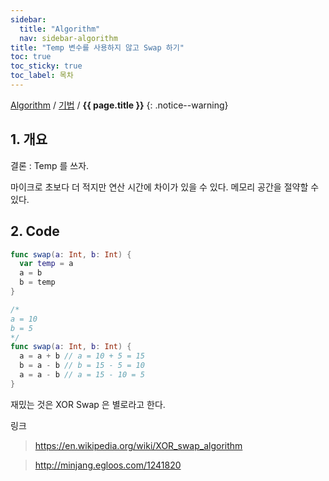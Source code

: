 ```yaml
---
sidebar:
  title: "Algorithm"
  nav: sidebar-algorithm
title: "Temp 변수를 사용하지 않고 Swap 하기"
toc: true
toc_sticky: true
toc_label: 목차
---
```

[Algorithm](/algorithm/) / [기법](/algorithm/techniques/) / **{{ page.title }}**
{: .notice--warning}

## 1. 개요

결론 : Temp 를 쓰자.

마이크로 초보다 더 적지만 연산 시간에 차이가 있을 수 있다.
메모리 공간을 절약할 수 있다.
## 2. Code

```swift
func swap(a: Int, b: Int) {
  var temp = a
  a = b
  b = temp
}
```

```swift
/*
a = 10
b = 5
*/
func swap(a: Int, b: Int) {
  a = a + b // a = 10 + 5 = 15
  b = a - b // b = 15 - 5 = 10
  a = a - b // a = 15 - 10 = 5
}
```

재밌는 것은
XOR Swap 은 별로라고 한다.

링크
>https://en.wikipedia.org/wiki/XOR_swap_algorithm

>http://minjang.egloos.com/1241820
